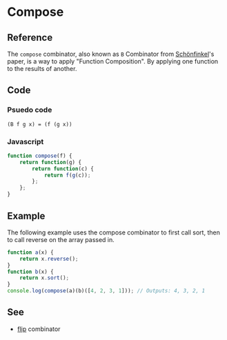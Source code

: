 # Compose

## Reference

The `compose` combinator, also known as `B` Combinator from [Schönfinkel](http://en.wikipedia.org/wiki/Moses_Sch%C3%B6nfinkel)'s paper, is a way to apply "Function Composition". By applying one function to the results of another.


## Code

### Psuedo code

```
(B f g x) = (f (g x))
```

### Javascript

```javascript
function compose(f) {
	return function(g) {
		return function(c) {
			return f(g(c));
		};
	};
}
```

## Example

The following example uses the compose combinator to first call sort, then to call reverse on the array passed in.

```javascript
function a(x) {
	return x.reverse();
}
function b(x) {
	return x.sort();
}
console.log(compose(a)(b)([4, 2, 3, 1])); // Outputs: 4, 3, 2, 1
```

## See

- [flip](flip.md) combinator